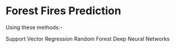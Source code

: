 # Forest Fires Prediction

Using these methods:- 

Support Vector Regression
Random Forest
Deep Neural Networks
